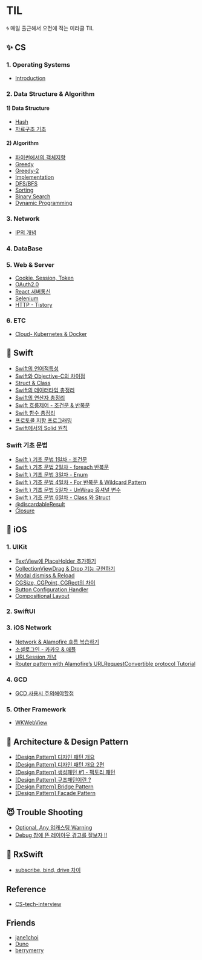 # TIL
🌀 매일 출근해서 오전에 적는 미라클 TIL


## ✨ CS

### 1. Operating Systems
- [Introduction](https://github.com/Suyeon9911/TIL/issues/28)
### 2. Data Structure & Algorithm
#### 1) Data Structure
  - [Hash](https://github.com/Suyeon9911/TIL/issues/7)
  - [자료구조 기초](https://suvera.tistory.com/25)
  
#### 2) Algorithm
- [파이썬에서의 객체지향](https://github.com/Suyeon9911/TIL/issues/66)
- [Greedy](https://suvera.tistory.com/12)
- [Greedy-2](https://suvera.tistory.com/15)
- [Implementation](https://suvera.tistory.com/24)
- [DFS/BFS](https://suvera.tistory.com/26)
- [Sorting](https://suvera.tistory.com/28)
- [Binary Search](https://suvera.tistory.com/31)
- [Dynamic Programming](https://suvera.tistory.com/33)


### 3. Network
- [IP의 개념](https://github.com/Suyeon9911/TIL/issues/63)

### 4. DataBase


### 5. Web & Server
- [Cookie, Session, Token](https://github.com/Suyeon9911/TIL/issues/24)
- [OAuth2.0](https://github.com/Suyeon9911/TIL/issues/37)
- [React 서버통신](https://github.com/Suyeon9911/TIL/issues/57)
- [Selenium](https://github.com/Suyeon9911/TIL/issues/58)
- [HTTP - Tistory](https://suvera.tistory.com/4)

### 6. ETC
- [Cloud- Kubernetes & Docker](https://github.com/Suyeon9911/TIL/issues/64)


## 👀 Swift
- [Swift의 언어적특성](https://github.com/Suyeon9911/TIL/issues/42)
- [Swift와 Objective-C의 차이점](https://github.com/Suyeon9911/TIL/issues/43)
- [Struct & Class](https://github.com/Suyeon9911/TIL/issues/46)
- [Swift의 데이터타입 총정리](https://github.com/Suyeon9911/TIL/issues/73)
- [Swift의 연산자 총정리](https://github.com/Suyeon9911/TIL/issues/74)
- [Swift 흐름제어 - 조건문 & 반복문](https://github.com/Suyeon9911/TIL/issues/75)
- [Swift 함수 총정리](https://github.com/Suyeon9911/TIL/issues/76)
- [프로토콜 지향 프로그래밍](https://suvera.tistory.com/29)
- [Swift에서의 Solid 원칙](https://suvera.tistory.com/36)

### Swift 기초 문법
- [Swift ) 기초 문법 1일차 - 조건문](https://suvera.tistory.com/7)
- [Swift ) 기초 문법 2일차 - foreach 반복문](https://suvera.tistory.com/9)
- [Swift ) 기초 문법 3일차 - Enum](https://suvera.tistory.com/11)
- [Swift ) 기초 문법 4일차 - For 반복문 & Wildcard Pattern](https://suvera.tistory.com/16)
- [Swift ) 기초 문법 5일차 - UnWrap 옵셔널 변수](https://suvera.tistory.com/17)
- [Swift ) 기초 문법 6일차 - Class 와 Struct](https://suvera.tistory.com/20)
- [@discardableResult](https://suvera.tistory.com/18)
- [Closure](https://suvera.tistory.com/19)


## 🌴 iOS

### 1. UIKit
- [TextView에 PlaceHolder 추가하기](https://github.com/Suyeon9911/TIL/issues/40)
- [CollectionViewDrag & Drop 기능 구현하기](https://github.com/Suyeon9911/TIL/issues/53)
- [Modal dismiss & Reload](https://github.com/Suyeon9911/TIL/issues/52)
- [CGSize, CGPoint, CGRect의 차이](https://github.com/Suyeon9911/TIL/issues/48)
- [Button Configuration Handler](https://github.com/Suyeon9911/TIL/issues/54)
- [Compositional Layout](https://suvera.tistory.com/45)

### 2. SwiftUI

### 3. iOS Network
- [Network & Alamofire 흐름 복습하기](https://github.com/Suyeon9911/TIL/issues/39)
- [소셜로그인 - 카카오 & 애플](https://github.com/Suyeon9911/TIL/issues/50)
- [URLSession 개념](https://suvera.tistory.com/21)
- [Router pattern with Alamofire’s URLRequestConvertible protocol Tutorial](https://suvera.tistory.com/51)

### 4. GCD
- [GCD 사용시 주의해야할점](https://suvera.tistory.com/14)

### 5. Other Framework
- [WKWebView](https://suvera.tistory.com/23)

## 🍰 Architecture & Design Pattern
- [[Design Pattern] 디자인 패턴 개요](https://suvera.tistory.com/34)
- [[Design Pattern] 디자인 패턴 개요 2편](https://suvera.tistory.com/44)
- [[Design Pattern] 생성패턴 #1 - 팩토리 패턴](https://suvera.tistory.com/43)
- [[Design Pattern] 구조패턴이란 ?](https://github.com/Suyeon9911/TIL/issues/25)
- [[Design Pattern] Bridge Pattern](https://github.com/Suyeon9911/TIL/issues/26)
- [[Design Pattern] Facade Pattern](https://github.com/Suyeon9911/TIL/issues/27)

## 😈 Trouble Shooting
- [Optional, Any 업캐스팅 Warning](https://github.com/Suyeon9911/TIL/issues/36)
- [Debug 창에 뜬 레이아웃 경고를 잘보자 !!](https://github.com/Suyeon9911/TIL/issues/59)

## 🐢 RxSwift 
- [subscribe, bind, drive 차이](https://suvera.tistory.com/35)


## Reference
- [CS-tech-interview](https://github.com/gyoogle/tech-interview-for-developer)


## Friends
- [jane1choi](https://github.com/jane1choi/TIL)
- [Duno](https://github.com/L-j-h-c/TIL)
- [berrymerry](https://github.com/EunHee-Jeong/TIL)
